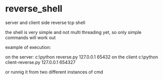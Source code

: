 # reverse_shell
server and client side reverse tcp shell

the shell is very simple and not multi threading yet, so only simple commands will work out

example of execution: 

on the server:  c:\python reverse.py 127.0.0.1 65432
on the client   c:\python client-reverse.py 127.0.0.1 654327

or runnig it from two different instances of cmd
